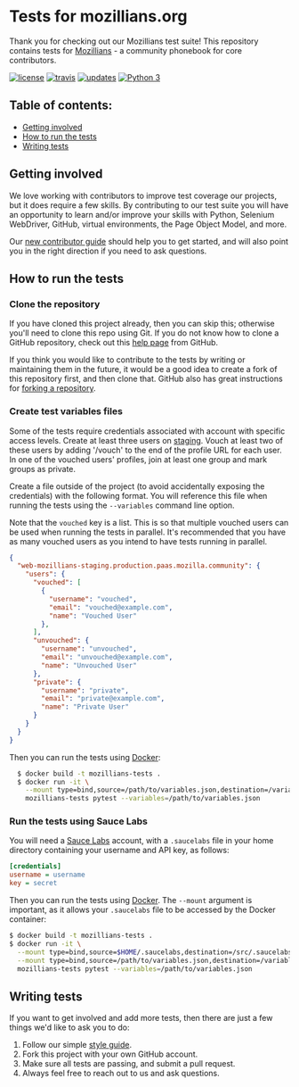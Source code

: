 # Tests for mozillians.org

Thank you for checking out our Mozillians test suite! This repository contains
tests for [Mozillians](https://mozillians.org/) - a community phonebook for
core contributors.

[![license](https://img.shields.io/badge/license-MPL%202.0-blue.svg)](https://github.com/mozilla/mozillians-tests/blob/master/LICENSE.txt)
[![travis](https://img.shields.io/travis/mozilla/mozillians-tests.svg?label=travis)](http://travis-ci.org/mozilla/mozillians-tests/)
[![updates](https://pyup.io/repos/github/mozilla/mozillians-tests/shield.svg)](https://pyup.io/repos/github/mozilla/mozillians-tests/)
[![Python 3](https://pyup.io/repos/github/mozilla/mozillians-tests/python-3-shield.svg)](https://pyup.io/repos/github/mozilla/mozillians-tests/)

## Table of contents:

* [Getting involved](#getting-involved)
* [How to run the tests](#how-to-run-the-tests)
* [Writing tests](#writing-tests)

## Getting involved

We love working with contributors to improve test coverage our projects, but it
does require a few skills. By contributing to our test suite you will have an
opportunity to learn and/or improve your skills with Python, Selenium
WebDriver, GitHub, virtual environments, the Page Object Model, and more.

Our [new contributor guide][guide] should help you to get started, and will
also point you in the right direction if you need to ask questions.

## How to run the tests

### Clone the repository

If you have cloned this project already, then you can skip this; otherwise
you'll need to clone this repo using Git. If you do not know how to clone a
GitHub repository, check out this [help page][git clone] from GitHub.

If you think you would like to contribute to the tests by writing or
maintaining them in the future, it would be a good idea to create a fork of
this repository first, and then clone that. GitHub also has great instructions
for [forking a repository][git fork].

### Create test variables files

Some of the tests require credentials associated with account with specific
access levels. Create at least three users on [staging][]. Vouch at least two
of these users by adding '/vouch' to the end of the profile URL for each user.
In one of the vouched users' profiles, join at least one group and mark groups
as private.

Create a file outside of the project (to avoid accidentally exposing the
credentials) with the following format. You will reference this file when
running the tests using the `--variables` command line option.

Note that the `vouched` key is a list. This is so that multiple vouched users
can be used when running the tests in parallel. It's recommended that you have
as many vouched users as you intend to have tests running in parallel.

```json
{
  "web-mozillians-staging.production.paas.mozilla.community": {
    "users": {
      "vouched": [
        {
          "username": "vouched",
          "email": "vouched@example.com",
          "name": "Vouched User"
        },
      ],
      "unvouched": {
        "username": "unvouched",
        "email": "unvouched@example.com",
        "name": "Unvouched User"
      },
      "private": {
        "username": "private",
        "email": "private@example.com",
        "name": "Private User"
      }
    }
  }
}
```

Then you can run the tests using [Docker]:

```bash
  $ docker build -t mozillians-tests .
  $ docker run -it \
    --mount type=bind,source=/path/to/variables.json,destination=/variables.json,readonly \
    mozillians-tests pytest --variables=/path/to/variables.json
```

### Run the tests using Sauce Labs

You will need a [Sauce Labs][] account, with a `.saucelabs` file in your home
directory containing your username and API key, as follows:

```ini
[credentials]
username = username
key = secret
```

Then you can run the tests using [Docker][]. The `--mount` argument is
important, as it allows your `.saucelabs` file to be accessed by the Docker container:

```bash
$ docker build -t mozillians-tests .
$ docker run -it \
  --mount type=bind,source=$HOME/.saucelabs,destination=/src/.saucelabs,readonly \
  --mount type=bind,source=/path/to/variables.json,destination=/variables.json,readonly \
  mozillians-tests pytest --variables=/path/to/variables.json
```

## Writing tests

If you want to get involved and add more tests, then there are just a few
things we'd like to ask you to do:

1. Follow our simple [style guide][].
2. Fork this project with your own GitHub account.
3. Make sure all tests are passing, and submit a pull request.
4. Always feel free to reach out to us and ask questions.

[sauce labs]: https://saucelabs.com/
[Docker]: https://www.docker.com
[guide]: http://firefox-test-engineering.readthedocs.io/en/latest/guide/index.html
[git clone]: https://help.github.com/articles/cloning-a-repository/
[git fork]: https://help.github.com/articles/fork-a-repo/
[staging]: https://web-mozillians-staging.production.paas.mozilla.community/
[install tox]: https://tox.readthedocs.io/en/latest/install.html
[style guide]: https://wiki.mozilla.org/QA/Execution/Web_Testing/Docs/Automation/StyleGuide
